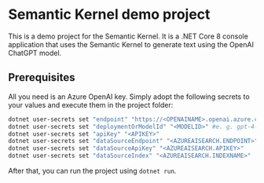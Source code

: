 # Semantic Kernel demo project

This is a demo project for the Semantic Kernel. It is a .NET Core 8 console application that uses the Semantic Kernel to generate text using the OpenAI ChatGPT model.

## Prerequisites

All you need is an Azure OpenAI key. Simply adopt the following secrets to your values and execute them in the project folder:

```bash
dotnet user-secrets set "endpoint" "https://<OPENAINAME>.openai.azure.com/"
dotnet user-secrets set "deploymentOrModelId" "<MODELID>" #e. g. gpt-4-32k
dotnet user-secrets set "apiKey" "<APIKEY>"
dotnet user-secrets set "dataSourceEndpoint" "<AZUREAISEARCH.ENDPOINT>"
dotnet user-secrets set "dataSourceApiKey" "<AZUREAISEARCH.APIKEY>"
dotnet user-secrets set "dataSourceIndex" "<AZUREAISEARCH.INDEXNAME>"
```

After that, you can run the project using `dotnet run`.


